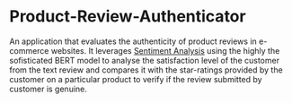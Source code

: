 # Product-Review-Authenticator
An application that evaluates the authenticity of product reviews in e-commerce websites. It leverages <u>Sentiment Analysis</u> using the highly the sofisticated BERT model to analyse the satisfaction level of the customer from the text review and compares it with the star-ratings provided by the customer on a particular product to verify if the review submitted by customer is genuine.
